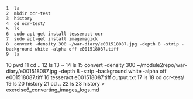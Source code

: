     1  ls
    2  mkdir ocr-test
    3  history
    4  cd ocr-test/
    5  ls
    6  sudo apt-get install tesseract-ocr
    7  sudo apt-get install imagemagick
    8  convert -density 300 ~/war-diary/e001518087.jpg -depth 8 -strip -background white -alpha off e001518087.tiff
    9  ls
   10  pwd
   11  cd ..
   12  ls
   13  ~
   14  ls
   15  convert -density 300 ~/module2repo/war-diary/e001518087.jpg -depth 8 -strip -background white -alpha off e001518087.tiff
   16  tesseract e001518087.tiff output.txt
   17  ls
   18  cd ocr-test/
   19  ls
   20  history
   21  cd ..
   22  ls
   23  history > exercise6_converting_images_logs.md
